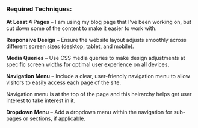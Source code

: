 ### Required Techniques:

**At Least 4 Pages** – I am using my blog page that I've been working on, but cut down some of the content to make it easier to work with.

**Responsive Design** – Ensure the website layout adjusts smoothly across different screen sizes (desktop, tablet, and mobile).




**Media Queries** – Use CSS media queries to make design adjustments at specific screen widths for optimal user experience on all devices.



**Navigation Menu** – Include a clear, user-friendly navigation menu to allow visitors to easily access each page of the site.

Navigation menu is at the top of the page and this heirarchy helps get user interest to take interest in it. 

**Dropdown Menu** – Add a dropdown menu within the navigation for sub-pages or sections, if applicable.
